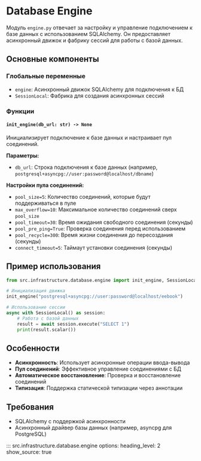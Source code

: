 # Database Engine

Модуль `engine.py` отвечает за настройку и управление подключением к базе данных с использованием SQLAlchemy. Он предоставляет асинхронный движок и фабрику сессий для работы с базой данных.

## Основные компоненты

### Глобальные переменные
- `engine`: Асинхронный движок SQLAlchemy для подключения к БД
- `SessionLocal`: Фабрика для создания асинхронных сессий

### Функции

#### `init_engine(db_url: str) -> None`
Инициализирует подключение к базе данных и настраивает пул соединений.

**Параметры:**
- `db_url`: Строка подключения к базе данных (например, `postgresql+asyncpg://user:password@localhost/dbname`)

**Настройки пула соединений:**
- `pool_size=5`: Количество соединений, которые будут поддерживаться в пуле
- `max_overflow=10`: Максимальное количество соединений сверх `pool_size`
- `pool_timeout=30`: Время ожидания свободного соединения (секунды)
- `pool_pre_ping=True`: Проверка соединения перед использованием
- `pool_recycle=300`: Время жизни соединения до пересоздания (секунды)
- `connect_timeout=5`: Таймаут установки соединения (секунды)

## Пример использования

```python
from src.infrastructure.database.engine import init_engine, SessionLocal

# Инициализация движка
init_engine("postgresql+asyncpg://user:password@localhost/eebook")

# Использование сессии
async with SessionLocal() as session:
    # Работа с базой данных
    result = await session.execute("SELECT 1")
    print(result.scalar())
```

## Особенности

- **Асинхронность**: Использует асинхронные операции ввода-вывода
- **Пул соединений**: Эффективное управление соединениями с БД
- **Автоматическое восстановление**: Проверка и восстановление соединений
- **Типизация**: Поддержка статической типизации через аннотации

## Требования

- SQLAlchemy с поддержкой асинхронности
- Асинхронный драйвер базы данных (например, asyncpg для PostgreSQL)

::: src.infrastructure.database.engine
    options:
      heading_level: 2
      show_source: true
